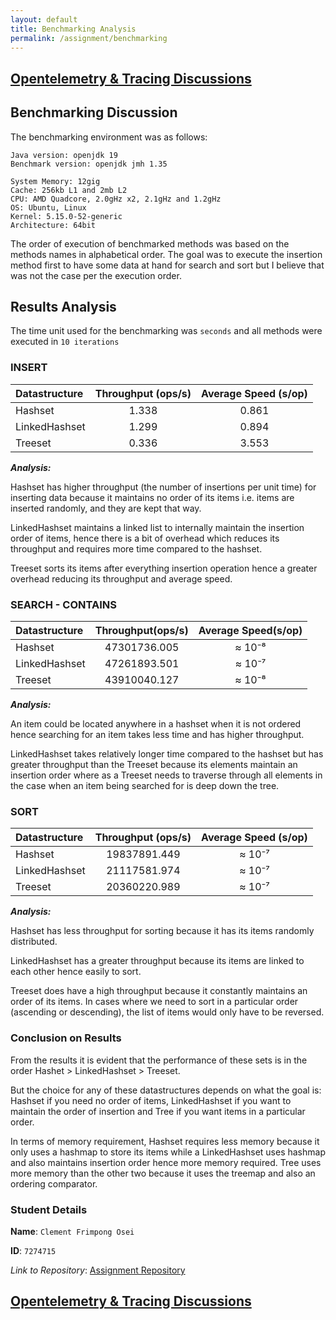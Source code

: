 ```yaml
---
layout: default
title: Benchmarking Analysis
permalink: /assignment/benchmarking
---
```

## [Opentelemetry & Tracing Discussions](https://frimps-astro.github.io)

## Benchmarking Discussion
The benchmarking environment was as follows:
```
Java version: openjdk 19
Benchmark version: openjdk jmh 1.35

System Memory: 12gig
Cache: 256kb L1 and 2mb L2
CPU: AMD Quadcore, 2.0gHz x2, 2.1gHz and 1.2gHz
OS: Ubuntu, Linux
Kernel: 5.15.0-52-generic
Architecture: 64bit
```

The order of execution of benchmarked methods was based on the methods names in alphabetical order. The goal was to execute the insertion method first to have some data at hand for search and sort but I believe that was not the case per the execution order.

## Results Analysis
The time unit used for the benchmarking was `seconds` and all methods were executed in `10 iterations`
 ### **INSERT**

| **Datastructure**        | **Throughput** (ops/s)          | **Average Speed** (s/op) |
| :------------- |:-------------:| :-----:|
| Hashset     | 1.338 | 0.861 |
| LinkedHashset      | 1.299      |   0.894 |
| Treeset | 0.336      |    3.553 |

***Analysis:*** 

Hashset has higher throughput (the number of insertions per unit time) for inserting data because it maintains no order of its items i.e. items are inserted randomly, and they are kept that way. 

LinkedHashset maintains a linked list to internally maintain the insertion order of items, hence there is a bit of overhead which reduces its throughput and requires more time compared to the hashset.

Treeset sorts its items after everything insertion operation hence a greater overhead reducing its throughput and average speed.

 ### **SEARCH - CONTAINS**

| **Datastructure**        | **Throughput**(ops/s)           | **Average Speed**(s/op)  |
| :------------- |:-------------:| :-----:|
| Hashset     | 47301736.005 | ≈ 10⁻⁸ |
| LinkedHashset      | 47261893.501      |   ≈ 10⁻⁷ |
| Treeset | 43910040.127      |    ≈ 10⁻⁸ |

***Analysis:***

An item could be located anywhere in a hashset when it is not ordered hence searching for an item takes less time and has higher throughput.

LinkedHashset takes relatively longer time compared to the hashset but has greater throughput than the Treeset because its elements maintain an insertion order where as a Treeset needs to traverse through all elements in the case when an item being searched for is deep down the tree.

 ### **SORT**

| **Datastructure**        | **Throughput** (ops/s)          | **Average Speed** (s/op)  |
| :------------- |:-------------:| :-----:|
| Hashset     | 19837891.449 | ≈ 10⁻⁷ |
| LinkedHashset      | 21117581.974      |   ≈ 10⁻⁷ |
| Treeset | 20360220.989      |    ≈ 10⁻⁷ |


***Analysis:***

Hashset has less throughput for sorting because it has its items randomly distributed. 

LinkedHashset has a greater throughput because its items are linked to each other hence easily to sort.

Treeset does have a high throughput because it constantly maintains an order of its items. In cases where we need to sort in a particular order (ascending or descending), the list of items would only have to be reversed.

### Conclusion on Results
From the results it is evident that the performance of these sets is in the order Hashet > LinkedHashset > Treeset.

But the choice for any of these datastructures depends on what the goal is: Hashset if you need no order of items, LinkedHashset if you want to maintain the order of insertion and Tree if you want items in a particular order.

In terms of memory requirement, Hashset requires less memory because it only uses a hashmap to store its items while a LinkedHashset uses hashmap and also maintains insertion order hence more memory required. Tree uses more memory than the other two because it uses the treemap and also an ordering comparator.

### Student Details
**Name**: `Clement Frimpong Osei`

**ID**: `7274715`

*Link to Repository*: [Assignment Repository](https://github.com/frimps-astro/frimps-astro.github.io/tree/benchmark)

## [Opentelemetry & Tracing Discussions](https://frimps-astro.github.io)